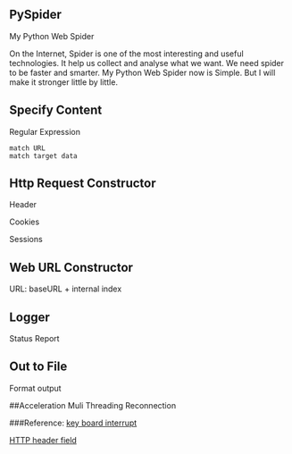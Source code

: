 ## PySpider
My Python Web Spider

On the Internet, Spider is one of the most interesting and useful technologies. It help us collect and analyse what we want. We need spider to be faster and smarter. My Python Web Spider now is Simple. But I will make it stronger little by little.


## Specify Content
Regular Expression

	match URL
	match target data


## Http Request Constructor
Header

Cookies

Sessions


## Web URL Constructor

URL: baseURL + internal index


## Logger
Status Report


## Out to File
Format output


##Acceleration
Muli Threading
Reconnection


###Reference:
[key board interrupt](http://stackoverflow.com/questions/4136632/ctrl-c-i-e-keyboardinterrupt-to-kill-threads-in-python)

[HTTP header field](https://en.wikipedia.org/wiki/List_of_HTTP_header_fields)
